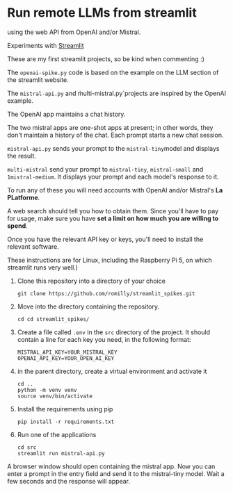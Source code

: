 # Run remote LLMs from streamlit 
using the web API from OpenAI and/or Mistral.

Experiments with [Streamlit](https://streamlit.io/)

These are my first streamlit projects, so be kind when commenting :)

The `openai-spike.py` code is based on the example on the LLM section of the streamlit website.

The `mistral-api.py` and m̀ulti-mistral.py`projects are inspired by the OpenAI example.

The OpenAI app maintains a chat history.

The two mistral apps are one-shot apps at present; in other words, they don't maintain a history of the chat.
Each prompt starts a new chat session.

`mistral-api.py` sends your prompt to the `mistral-tiny`model and displays the result.

`multi-mistral` send your prompt to `mistral-tiny`, `mistral-small` and `1mistral-medium`.
It displays your prompt and each model's response to it.

To run any of these you will need accounts with OpenAI and/or Mistral's **La PLatforme**.

A web search should tell you how to obtain them. Since you'll have to pay for usage,
make sure you have **set a limit on how much you are willing to spend**.

Once you have the relevant API key or keys, you'll need to install the relevant software.

These instructions are for Linux, including the Raspberry Pi 5, on which streamlit runs very well.)

1. Clone this repository into a directory of your choice
   ```shell
   git clone https://github.com/romilly/streamlit_spikes.git
   ```
   
3. Move into the directory containing the repository.
   ```shell
   cd cd streamlit_spikes/
   ```
2. Create a file called `.env` in the `src` directory of the project. It should contain a line for each key you need, in the following format:
    ```text
    MISTRAL_API_KEY=YOUR_MISTRAL_KEY
    OPENAI_API_KEY=YOUR_OPEN_AI_KEY
    ```
4. in the parent directory, create a virtual environment and activate it
   ```shell
   cd ..
   python -m venv venv
   source venv/bin/activate
   ```
   
5. Install the requirements using pip
   ```shell
   pip install -r requirements.txt
   ```
6. Run one of the applications
    ```shell
   cd src
   streamlit run mistral-api.py
   ```
A browser window should open containing the mistral app.
 Now you can enter a prompt in the entry field and send it to the mistral-tiny model. Wait a few seconds and the response will appear.






